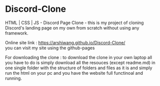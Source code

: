 # Discord-Clone
HTML | CSS | JS  -  Discord Page Clone - this is my project of cloning Discord's landing page on my own from scratch without using any framework.


Online site link : https://arshiwang.github.io/Discord-Clone/  
you can visit my site using the github-pages


For downloading the clone :
to download the clone in your own laptop all you have to do is simply download all the resouces (except readme.md) in one single folder with the structure of folders and files as it is and simply run the html on your pc and you have the website full functinoal and running.
